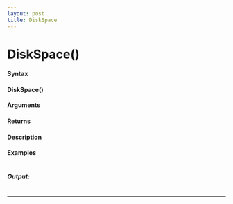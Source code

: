 ```yaml
---
layout: post
title: DiskSpace
---
```


# DiskSpace()


#### Syntax

#### DiskSpace()

#### Arguments

#### Returns

#### Description

#### Examples

```

```

##### Output:

```

```

---